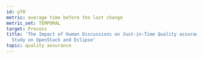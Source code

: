 ```yaml
---
id: p70
metric: average time before the last change
metric_set: TEMPORAL
target: Process
title: 'The Impact of Human Discussions on Just-in-Time Quality assurance: An Empirical
  Study on OpenStack and Eclipse'
topic: quality assurance
---
```

